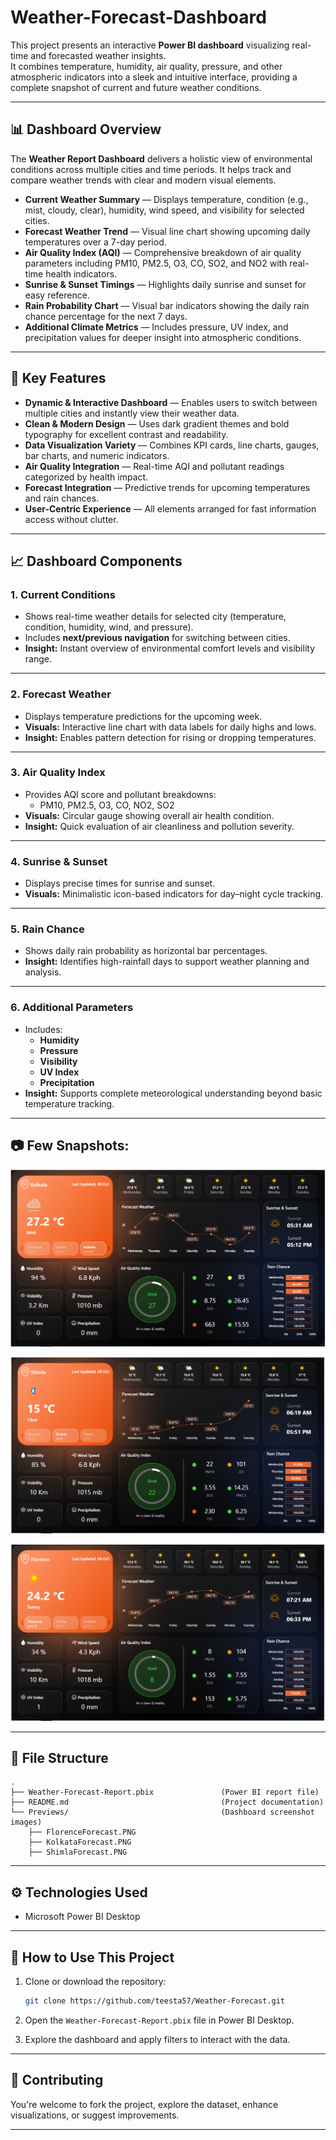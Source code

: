 # Weather-Forecast-Dashboard

This project presents an interactive **Power BI dashboard** visualizing real-time and forecasted weather insights.  
It combines temperature, humidity, air quality, pressure, and other atmospheric indicators into a sleek and intuitive interface, providing a complete snapshot of current and future weather conditions.

---

## 📊 Dashboard Overview

The **Weather Report Dashboard** delivers a holistic view of environmental conditions across multiple cities and time periods. It helps track and compare weather trends with clear and modern visual elements.

* **Current Weather Summary** — Displays temperature, condition (e.g., mist, cloudy, clear), humidity, wind speed, and visibility for selected cities.  
* **Forecast Weather Trend** — Visual line chart showing upcoming daily temperatures over a 7-day period.  
* **Air Quality Index (AQI)** — Comprehensive breakdown of air quality parameters including PM10, PM2.5, O3, CO, SO2, and NO2 with real-time health indicators.  
* **Sunrise & Sunset Timings** — Highlights daily sunrise and sunset for easy reference.  
* **Rain Probability Chart** — Visual bar indicators showing the daily rain chance percentage for the next 7 days.  
* **Additional Climate Metrics** — Includes pressure, UV index, and precipitation values for deeper insight into atmospheric conditions.

---

## 🚀 Key Features

* **Dynamic & Interactive Dashboard** — Enables users to switch between multiple cities and instantly view their weather data.
* **Clean & Modern Design** — Uses dark gradient themes and bold typography for excellent contrast and readability.
* **Data Visualization Variety** — Combines KPI cards, line charts, gauges, bar charts, and numeric indicators.
* **Air Quality Integration** — Real-time AQI and pollutant readings categorized by health impact.
* **Forecast Integration** — Predictive trends for upcoming temperatures and rain chances.
* **User-Centric Experience** — All elements arranged for fast information access without clutter.

---

## 📈 Dashboard Components

### 1. **Current Conditions**
- Shows real-time weather details for selected city (temperature, condition, humidity, wind, and pressure).
- Includes **next/previous navigation** for switching between cities.
- **Insight:** Instant overview of environmental comfort levels and visibility range.

---

### 2. **Forecast Weather**
- Displays temperature predictions for the upcoming week.
- **Visuals:** Interactive line chart with data labels for daily highs and lows.
- **Insight:** Enables pattern detection for rising or dropping temperatures.

---

### 3. **Air Quality Index**
- Provides AQI score and pollutant breakdowns:
  - PM10, PM2.5, O3, CO, NO2, SO2
- **Visuals:** Circular gauge showing overall air health condition.
- **Insight:** Quick evaluation of air cleanliness and pollution severity.

---

### 4. **Sunrise & Sunset**
- Displays precise times for sunrise and sunset.
- **Visuals:** Minimalistic icon-based indicators for day–night cycle tracking.

---

### 5. **Rain Chance**
- Shows daily rain probability as horizontal bar percentages.
- **Insight:** Identifies high-rainfall days to support weather planning and analysis.

---

### 6. **Additional Parameters**
- Includes:
  - **Humidity**
  - **Pressure**
  - **Visibility**
  - **UV Index**
  - **Precipitation**
- **Insight:** Supports complete meteorological understanding beyond basic temperature tracking.

---

## 📷 Few Snapshots:

![Kolkata Forecast](Previews/KolkataForecast.png)

![Shimla Forecast](Previews/ShimlaForecast.png)

![Florence Forecast](Previews/FlorenceForecast.png)

---

## 📂 File Structure

```
.
├── Weather-Forecast-Report.pbix               (Power BI report file)
├── README.md                                  (Project documentation)
└── Previews/                                  (Dashboard screenshot images)
    ├── FlorenceForecast.PNG
    ├── KolkataForecast.PNG
    ├── ShimlaForecast.PNG

```

---

## ⚙️ Technologies Used

* Microsoft Power BI Desktop

---

## 🚀 How to Use This Project

1. Clone or download the repository:

   ```bash
   git clone https://github.com/teesta57/Weather-Forecast.git
   ```
2. Open the `Weather-Forecast-Report.pbix` file in Power BI Desktop.
3. Explore the dashboard and apply filters to interact with the data.

---

## 🤝 Contributing

You're welcome to fork the project, explore the dataset, enhance visualizations, or suggest improvements.

---
